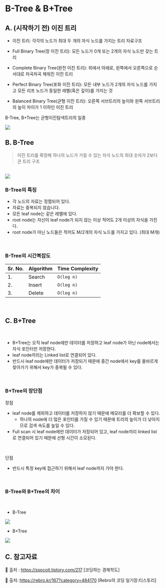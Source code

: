 # B-Tree & B+Tree

## A. (시작하기 전) 이진 트리

- 이진 트리: 각각의 노드가 최대 두 개의 자식 노드를 가지는 트리 자료구조

- Full Binary Tree(정 이진 트리): 모든 노드가 0개 또는 2개의 자식 노드만 갖는 트리
- Complete Binary Tree(완전 이진 트리): 위에서 아래로, 왼쪽에서 오른쪽으로 순서대로 차곡차곡 채워진 이진 트리
- Perfect Binary Tree(포화 이진 트리): 모든 내부 노드가 2개의 자식 노드를 가지고 모든 리프 노드가 동일한 레벨(혹은 깊이)를 가지는 것

- Balanced Binary Tree(균형 이진 트리): 오른쪽 서브트리의 높이와 왼쪽 서브트리의 높이 차이가 1 이하인 이진 트리

B-Tree, B+Tree는 균형이진탐색트리의 일종

<img src="https://adrianmejia.com/images/full-complete-perfect-binary-tree.jpg">

<br>

## B. B-Tree

> 이진 트리를 확장해 하나의 노드가 가질 수 있는 자식 노드의 최대 숫자가 2보다 큰 트리 구조

<br>

<img src="https://media.geeksforgeeks.org/wp-content/uploads/20200506235136/output253.png">

<br>

### B-Tree의 특징

- 각 노드의 자료는 정렬되어 있다.
- 자료는 중복되지 않습니다.
- 모든 leaf node는 같은 레벨에 있다.
- root node는 자신이 leaf node가 되지 않는 이상 적어도 2개 이상의 자식을 가진다.
- root node가 아닌 노드들은 적어도 M/2개의 자식 노드를 가지고 있다. (최대 M개)

<br>

### B-Tree의 시간복잡도

| Sr. No. | Algorithm | Time Complexity |
| ------- | --------- | --------------- |
| 1.      | Search    | `O(log n)`      |
| 2.      | Insert    | `O(log n)`      |
| 3.      | Delete    | `O(log n)`      |

<br>

## C. B+Tree

<br>

- B+Tree는 오직 leaf node에만 데이터를 저장하고 leaf node가 아닌 node에서는 자식 포인터만 저장한다.
- leaf node끼리는 Linked list로 연결되어 있다.
- 반드시 leaf node에만 데이터가 저장되기 때문에 중간 node에서 key를 올바르게 찾아가기 위해서 key가 중복될 수 있다.

<br>

### B+Tree의 장단점

장점

- leaf node를 제외하고 데이터를 저장하지 않기 때문에 메모리를 더 확보할 수 있다.
  - 하나의 node에 더 많은 포인터를 가질 수 있기 때문에 트리의 높이가 더 낮아지므로 검색 속도를 높일 수 있다.
- Full scan 시 leaf node에만 데이터가 저장되어 있고, leaf node끼리 linked list로 연결되어 있기 때문에 선형 시간이 소모된다.

<br>

단점

- 반드시 특정 key에 접근하기 위해서 leaf node까지 가야 한다.

<br>

### B-Tree와 B+Tree의 차이

<br>

- B-Tree

<img src="https://img1.daumcdn.net/thumb/R1280x0/?scode=mtistory2&fname=https%3A%2F%2Fblog.kakaocdn.net%2Fdn%2FSvp6z%2FbtrdEi9c2DR%2FR4Dnmqkl8RWcqQPBACI9fK%2Fimg.png">

<br>

- B+Tree

<img src="https://img1.daumcdn.net/thumb/R1280x0/?scode=mtistory2&fname=https%3A%2F%2Fblog.kakaocdn.net%2Fdn%2FbAARBC%2FbtrdDydoUp7%2F9h4KOXBRyDNKpKDAe2ugq0%2Fimg.png">

<br>

## C. 참고자료

🔗 출처 : https://ssocoit.tistory.com/217 [코딩하는 경제학도]

🔗 출처: https://rebro.kr/167?category=484170 [Rebro의 코딩 일기장:티스토리]

